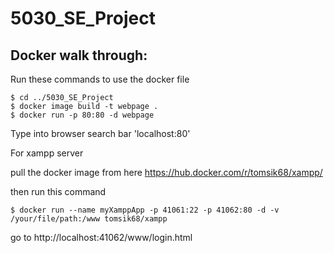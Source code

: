 # 5030_SE_Project
## Docker walk through:
Run these commands to use the docker file

```
$ cd ../5030_SE_Project
$ docker image build -t webpage .
$ docker run -p 80:80 -d webpage
```
Type into browser search bar 'localhost:80'

For xampp server

pull the docker image from here https://hub.docker.com/r/tomsik68/xampp/

then run this command 
```
$ docker run --name myXamppApp -p 41061:22 -p 41062:80 -d -v /your/file/path:/www tomsik68/xampp
```
go to http://localhost:41062/www/login.html